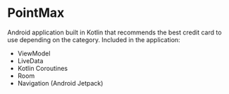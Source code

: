 # PointMax

Android application built in Kotlin that recommends the best credit card to use depending on the category. Included in the application:

* ViewModel
* LiveData
* Kotlin Coroutines
* Room
* Navigation (Android Jetpack)
